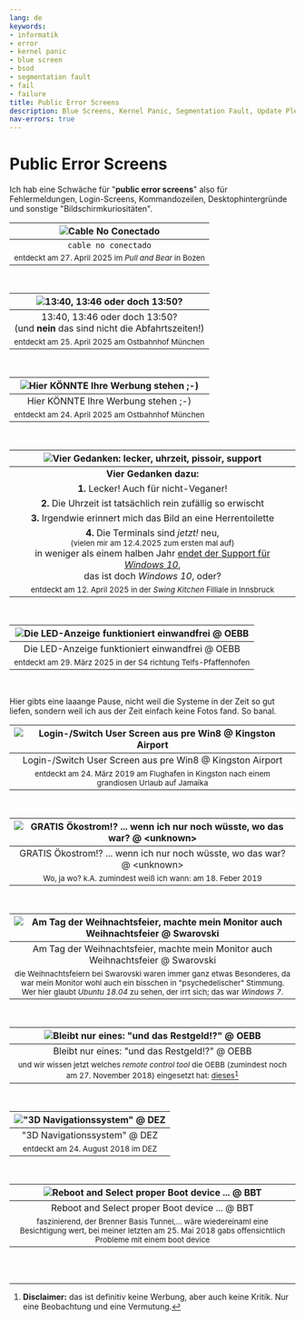 ```yaml
---
lang: de
keywords:
- informatik
- error
- kernel panic
- blue screen
- bsod
- segmentation fault
- fail
- failure
title: Public Error Screens
description: Blue Screens, Kernel Panic, Segmentation Fault, Update Please Wait, Bildschirmkuriositäten, ...
nav-errors: true
---
```


# Public Error Screens

Ich hab eine Schwäche für "**public error screens**" also für Fehlermeldungen, Login-Screens, Kommandozeilen, Desktophintergründe und sonstige "Bildschirmkuriositäten".

<div class="img-max-width-800 img-max-height-800">

| ![Cable No Conectado](/images/errors/2025-04-27_cable-no-conectado.webp) |
|:---:|
| `cable no conectado` |
| <small>entdeckt am 27. April 2025 im *Pull and Bear* in Bozen</small> |

<br>

| ![13:40, 13:46 oder doch 13:50?](/images/errors/2025-04-25_muenchen-ost-uhrzeit.webp) |
|:---:|
| 13:40, 13:46 oder doch 13:50? <br> (und **nein** das sind nicht die Abfahrtszeiten!) |
| <small>entdeckt am 25. April 2025 am Ostbahnhof München</small> |

<br>

| ![Hier KÖNNTE Ihre Werbung stehen ;-)](/images/errors/2025-04-24_muenchen-ost-werbung.webp) |
|:---:|
| Hier KÖNNTE Ihre Werbung stehen ;-) |
| <small>entdeckt am 24. April 2025 am Ostbahnhof München</small> |

<br>

| ![Vier Gedanken: lecker, uhrzeit, pissoir, support](/images/errors/2025-04-12_swing.webp) |
|:---:|
| **Vier Gedanken dazu:** |
| **1.** Lecker! Auch für nicht-Veganer! |
| **2.** Die Uhrzeit ist tatsächlich rein zufällig so erwischt |
| **3.** Irgendwie erinnert mich das Bild an eine Herrentoilette |
| **4.** Die Terminals sind *jetzt!* neu,<br><small>(vielen mir am 12.4.2025 zum ersten mal auf)</small><br> in weniger als einem halben Jahr [endet der Support für *Windows 10*](https://learn.microsoft.com/en-us/lifecycle/announcements/october-14-2025-products-end-of-support),<br>das ist doch *Windows 10*, oder? |
| <small>entdeckt am 12. April 2025 in der *Swing Kitchen* Filliale in Innsbruck</small> |

<br>

| ![Die LED-Anzeige funktioniert einwandfrei @ OEBB](/images/errors/2025-03-29_oebb.webp) |
|:---:|
| Die LED-Anzeige funktioniert einwandfrei @ OEBB |
| <small>entdeckt am 29. März 2025 in der S4 richtung Telfs-Pfaffenhofen</small> |

<br>

Hier gibts eine laaange Pause, nicht weil die Systeme in der Zeit so gut liefen, sondern weil ich aus der Zeit einfach keine Fotos fand. So banal.

| ![Login-/Switch User Screen aus pre Win8 @ Kingston Airport](/images/errors/2019-03-24_kingston-airport.webp) |
|:---:|
| Login-/Switch User Screen aus pre Win8 @ Kingston Airport |
| <small>entdeckt am 24. März 2019 am Flughafen in Kingston nach einem grandiosen Urlaub auf Jamaika</small> |

<br>

| ![GRATIS Ökostrom!? ... wenn ich nur noch wüsste, wo das war? @ &lt;unknown&gt;](/images/errors/2019-02-18.webp) |
|:---:|
| GRATIS Ökostrom!? ... wenn ich nur noch wüsste, wo das war? @ &lt;unknown&gt; |
| <small>Wo, ja wo? k.A. zumindest weiß ich wann: am 18. Feber 2019</small> |

<br>

| ![Am Tag der Weihnachtsfeier, machte mein Monitor auch Weihnachtsfeier @ Swarovski](/images/errors/2018-12-19_colors-off-weihnachtsfeier.webp) |
|:---:|
| Am Tag der Weihnachtsfeier, machte mein Monitor auch Weihnachtsfeier @ Swarovski |
| <small>die Weihnachtsfeiern bei Swarovski waren immer ganz etwas Besonderes, da war mein Monitor wohl auch ein bisschen in "psychedelischer" Stimmung. Wer hier glaubt *Ubuntu 18.04* zu sehen, der irrt sich; das war *Windows 7*.</small> |

<br>

| ![Bleibt nur eines: "und das Restgeld!?" @ OEBB](/images/errors/2018-11-27_oebb-und-das-restgeld.webp) |
|:---:|
| Bleibt nur eines: "und das Restgeld!?" @ OEBB |
| <small>und wir wissen jetzt welches *remote control tool* die OEBB (zumindest noch am 27. November 2018) eingesetzt hat: [dieses](https://www.solarwinds.com/de/dameware-mini-remote-control)[^1]</small> |

[^1]: **Disclaimer:** das ist definitiv keine Werbung, aber auch keine Kritik. Nur eine Beobachtung und eine Vermutung.

<br>

| !["3D Navigationssystem" @ DEZ](/images/errors/2018-08-24_dez-info.webp) |
|:---:|
| "3D Navigationssystem" @ DEZ |
| <small>entdeckt am 24. August 2018 im DEZ</small> |

<br>

| ![Reboot and Select proper Boot device ... @ BBT](/images/errors/2018-05-25_boot-at-bbt.webp) |
|:---:|
| Reboot and Select proper Boot device ... @ BBT |
| <small>faszinierend, der Brenner Basis Tunnel,... wäre wiedereinaml eine Besichtigung wert, bei meiner letzten am 25. Mai 2018 gabs offensichtlich Probleme mit einem boot device</small> |

<br>

</div>

<br>


